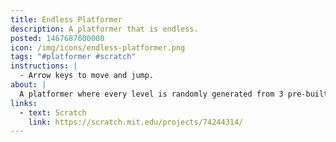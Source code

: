 ```yaml
---
title: Endless Platformer
description: A platformer that is endless.
posted: 1467687600000
icon: /img/icons/endless-platformer.png
tags: "#platformer #scratch"
instructions: |
  - Arrow keys to move and jump.
about: |
  A platformer where every level is randomly generated from 3 pre-built parts that have 5 variations each. That means you have 125 possibilities of different levels.
links:
  - text: Scratch
    link: https://scratch.mit.edu/projects/74244314/
---
```


<scratch url="https://scratch.mit.edu/projects/74244314/"></scratch>
